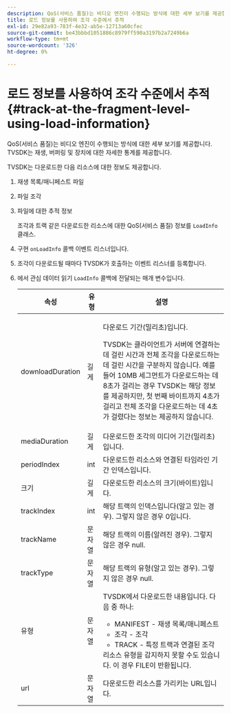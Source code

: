 ```yaml
---
description: QoS(서비스 품질)는 비디오 엔진이 수행되는 방식에 대한 세부 보기를 제공합니다. TVSDK는 재생, 버퍼링 및 장치에 대한 자세한 통계를 제공합니다.
title: 로드 정보를 사용하여 조각 수준에서 추적
exl-id: 29e82a93-783f-4e32-ab5e-12713a60cfec
source-git-commit: be43bbbd1051886c8979ff590a3197b2a7249b6a
workflow-type: tm+mt
source-wordcount: '326'
ht-degree: 0%

---
```


# 로드 정보를 사용하여 조각 수준에서 추적{#track-at-the-fragment-level-using-load-information}

QoS(서비스 품질)는 비디오 엔진이 수행되는 방식에 대한 세부 보기를 제공합니다. TVSDK는 재생, 버퍼링 및 장치에 대한 자세한 통계를 제공합니다.

TVSDK는 다운로드한 다음 리소스에 대한 정보도 제공합니다.

1. 재생 목록/매니페스트 파일
1. 파일 조각
1. 파일에 대한 추적 정보

   조각과 트랙 같은 다운로드한 리소스에 대한 QoS(서비스 품질) 정보를 `LoadInfo` 클래스.

1. 구현 `onLoadInfo` 콜백 이벤트 리스너입니다.
1. 조각이 다운로드될 때마다 TVSDK가 호출하는 이벤트 리스너를 등록합니다.
1. 에서 관심 데이터 읽기 `LoadInfo` 콜백에 전달되는 매개 변수입니다.

   <table id="table_06BD536A23AB4A73B510998426BAE143"> 
    <thead> 
      <tr> 
      <th colname="col01" class="entry"> 속성 </th> 
      <th colname="col1" class="entry"> 유형 </th> 
      <th colname="col2" class="entry"> 설명 </th> 
      </tr> 
    </thead>
    <tbody> 
      <tr> 
      <td colname="col01"> <span class="codeph"> downloadDuration </span> </td> 
      <td colname="col1"> <span class="codeph"> 길게 </span> </td> 
      <td colname="col2"> <p>다운로드 기간(밀리초)입니다. </p> <p>TVSDK는 클라이언트가 서버에 연결하는 데 걸린 시간과 전체 조각을 다운로드하는 데 걸린 시간을 구분하지 않습니다. 예를 들어 10MB 세그먼트가 다운로드하는 데 8초가 걸리는 경우 TVSDK는 해당 정보를 제공하지만, 첫 번째 바이트까지 4초가 걸리고 전체 조각을 다운로드하는 데 4초가 걸렸다는 정보는 제공하지 않습니다. </p> </td> 
      </tr> 
      <tr> 
      <td colname="col01"> <span class="codeph"> mediaDuration </span> </td> 
      <td colname="col1"> <span class="codeph"> 길게 </span> </td> 
      <td colname="col2"> 다운로드한 조각의 미디어 기간(밀리초)입니다. </td> 
      </tr> 
      <tr> 
      <td colname="col01"> <span class="codeph"> periodIndex </span> </td> 
      <td colname="col1"> <span class="codeph"> int </span> </td> 
      <td colname="col2"> 다운로드한 리소스와 연결된 타임라인 기간 인덱스입니다. </td> 
      </tr> 
      <tr> 
      <td colname="col01"> <span class="codeph"> 크기 </span> </td> 
      <td colname="col1"> <span class="codeph"> 길게 </span> </td> 
      <td colname="col2"> 다운로드한 리소스의 크기(바이트)입니다. </td> 
      </tr> 
      <tr> 
      <td colname="col01"> <span class="codeph"> trackIndex </span> </td> 
      <td colname="col1"> <span class="codeph"> int </span> </td> 
      <td colname="col2"> 해당 트랙의 인덱스입니다(알고 있는 경우). 그렇지 않은 경우 0입니다. </td> 
      </tr> 
      <tr> 
      <td colname="col01"> <span class="codeph"> trackName </span> </td> 
      <td colname="col1"> <span class="codeph"> 문자열 </span> </td> 
      <td colname="col2"> 해당 트랙의 이름(알려진 경우). 그렇지 않은 경우 null. </td> 
      </tr> 
      <tr> 
      <td colname="col01"> <span class="codeph"> trackType </span> </td> 
      <td colname="col1"> <span class="codeph"> 문자열 </span> </td> 
      <td colname="col2"> 해당 트랙의 유형(알고 있는 경우). 그렇지 않은 경우 null. </td> 
      </tr> 
      <tr> 
      <td colname="col01"> <span class="codeph"> 유형 </span> </td> 
      <td colname="col1"> <span class="codeph"> 문자열 </span> </td> 
      <td colname="col2"> TVSDK에서 다운로드한 내용입니다. 다음 중 하나: 
      <ul id="ul_9C3BDEBD878544DA95C7FF81114F9B5C"> 
      <li id="li_A093552B492A44FD8B30785E465F6886">MANIFEST - 재생 목록/매니페스트 </li> 
      <li id="li_DEF9AC71AA564F9BB4C5D4E834432EE5">조각 - 조각 </li> 
      <li id="li_57821F47B6F04CD38570BCE6447A01B8">TRACK - 특정 트랙과 연결된 조각 </li> 
      </ul> 리소스 유형을 감지하지 못할 수도 있습니다. 이 경우 FILE이 반환됩니다. </td> 
      </tr> 
      <tr> 
      <td colname="col01"> <span class="codeph"> url </span> </td> 
      <td colname="col1"> <span class="codeph"> 문자열 </span> </td> 
      <td colname="col2"> 다운로드한 리소스를 가리키는 URL입니다. </td> 
      </tr> 
    </tbody> 
   </table>
